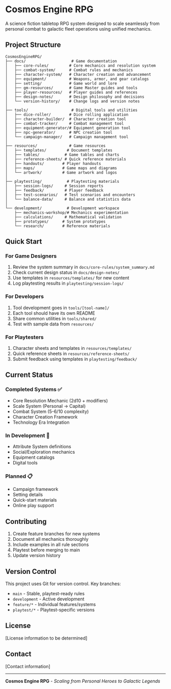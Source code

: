 # Cosmos Engine RPG

A science fiction tabletop RPG system designed to scale seamlessly from personal combat to galactic fleet operations using unified mechanics.

## Project Structure

```
CosmosEngineRPG/
├── docs/                    # Game documentation
│   ├── core-rules/         # Core mechanics and resolution system
│   ├── combat-system/      # Combat rules and mechanics
│   ├── character-system/   # Character creation and advancement
│   ├── equipment/          # Weapons, armor, and gear catalogs
│   ├── setting/            # Game world and lore
│   ├── gm-resources/       # Game Master guides and tools
│   ├── player-resources/   # Player guides and references
│   ├── design-notes/       # Design philosophy and decisions
│   └── version-history/    # Change logs and version notes
│
├── tools/                   # Digital tools and utilities
│   ├── dice-roller/        # Dice rolling application
│   ├── character-builder/  # Character creation tool
│   ├── combat-tracker/     # Combat management tool
│   ├── equipment-generator/# Equipment generation tool
│   ├── npc-generator/      # NPC creation tool
│   └── campaign-manager/   # Campaign management tool
│
├── resources/              # Game resources
│   ├── templates/         # Document templates
│   ├── tables/           # Game tables and charts
│   ├── reference-sheets/ # Quick reference materials
│   ├── handouts/        # Player handouts
│   ├── maps/            # Game maps and diagrams
│   └── artwork/         # Game artwork and logos
│
├── playtesting/           # Playtesting materials
│   ├── session-logs/     # Session reports
│   ├── feedback/         # Player feedback
│   ├── test-scenarios/   # Test scenarios and encounters
│   └── balance-data/     # Balance and statistics data
│
└── development/           # Development workspace
    ├── mechanics-workshop/# Mechanics experimentation
    ├── calculations/     # Mathematical validation
    ├── prototypes/      # System prototypes
    └── research/        # Reference materials

```

## Quick Start

### For Game Designers
1. Review the system summary in `docs/core-rules/system_summary.md`
2. Check current design status in `docs/design-notes/`
3. Use templates in `resources/templates/` for new content
4. Log playtesting results in `playtesting/session-logs/`

### For Developers
1. Tool development goes in `tools/[tool-name]/`
2. Each tool should have its own README
3. Share common utilities in `tools/shared/`
4. Test with sample data from `resources/`

### For Playtesters
1. Character sheets and templates in `resources/templates/`
2. Quick reference sheets in `resources/reference-sheets/`
3. Submit feedback using templates in `playtesting/feedback/`

## Current Status

### Completed Systems ✅
- Core Resolution Mechanic (2d10 + modifiers)
- Scale System (Personal → Capital)
- Combat System (5-6/10 complexity)
- Character Creation Framework
- Technology Era Integration

### In Development 🔧
- Attribute System definitions
- Social/Exploration mechanics
- Equipment catalogs
- Digital tools

### Planned 📋
- Campaign framework
- Setting details
- Quick-start materials
- Online play support

## Contributing

1. Create feature branches for new systems
2. Document all mechanics thoroughly
3. Include examples in all rule sections
4. Playtest before merging to main
5. Update version history

## Version Control

This project uses Git for version control. Key branches:
- `main` - Stable, playtest-ready rules
- `development` - Active development
- `feature/*` - Individual features/systems
- `playtest/*` - Playtest-specific versions

## License

[License information to be determined]

## Contact

[Contact information]

---

**Cosmos Engine RPG** - *Scaling from Personal Heroes to Galactic Legends*